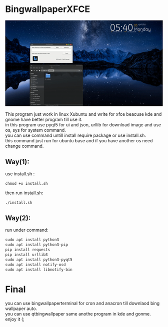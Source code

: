 # BingwallpaperXFCE
![](https://github.com/AmirhosseinAbutalebi/BingwallpaperXFCE/blob/main/Bingwallpaper.gif)

This program just work in linux Xubuntu and write for xfce beacuse kde and gnome have better program till use it.<br>
in this program use pyqt5 for ui and json, urllib for download image  and use os, sys for system
command.<br>
you can use command untill install require package or use install.sh.<br>
this command just run for ubuntu base and if you have another os need change command.
## Way(1):
use install.sh :
```
chmod +x install.sh
```
then run install.sh:
```
./install.sh
```
## Way(2):
run under command:
```
sudo apt install python3
sudo apt install python3-pip
pip install requests
pip install urllib3
sudo apt install python3-pyqt5
sudo apt install notify-osd
sudo apt install libnotify-bin
```
# Final
you can use bingwallpaperterminal for cron and anacron till downlaod bing wallpaper auto.<br>
you can use qtbingwallpaper same anothe program in kde and gonme.<br>
enjoy it (;
